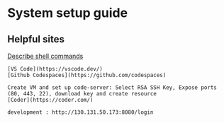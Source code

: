 # System setup guide

## Helpful sites
[Describe shell commands](https://explainshell.com/)

```text
[VS Code](https://vscode.dev/)
[Github Codespaces](https://github.com/codespaces)

Create VM and set up code-server: Select RSA SSH Key, Expose ports (80, 443, 22), download key and create resource
[Coder](https://coder.com/)
```

```text
development : http://130.131.50.173:8080/login
```